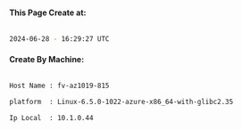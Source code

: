 
   
#### This Page Create at:

```bash

2024-06-28 - 16:29:27 UTC

```

#### Create By Machine:

```bash

Host Name : fv-az1019-815

platform  : Linux-6.5.0-1022-azure-x86_64-with-glibc2.35

Ip Local  : 10.1.0.44

```

